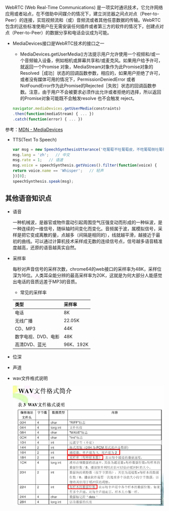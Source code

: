 WebRTC (Web Real-Time Communications) 是一项实时通讯技术，它允许网络应用或者站点，在不借助中间媒介的情况下，建立浏览器之间点对点（Peer-to-Peer）的连接，实现视频流和（或）音频流或者其他任意数据的传输。WebRTC包含的这些标准使用户在无需安装任何插件或者第三方的软件的情况下，创建点对点（Peer-to-Peer）的数据分享和电话会议成为可能。

* MediaDevices接口是WebRTC技术的接口之一

    - MediaDevices.getUserMedia()方法提示用户允许使用一个视频和/或一个音频输入设备，例如相机或屏幕共享和/或麦克风。如果用户给予许可，就返回一个Promise 对象，MediaStream对象作为此Promise对象的Resolved［成功］状态的回调函数参数，相应的，如果用户拒绝了许可，或者没有媒体可用的情况下，PermissionDeniedError 或者NotFoundError作为此Promise的Rejected［失败］状态的回调函数参数。注意，由于用户不会被要求必须作出允许或者拒绝的选择，所以返回的Promise对象可能既不会触发resolve 也不会触发 reject。

    ```js
    navigator.mediaDevices.getUserMedia(constraints)
    .then(function(mediaStream) { ... })
    .catch(function(error) { ... })
    ```

参考：[MDN - MediaDevices](https://developer.mozilla.org/zh-CN/docs/Web/API/MediaDevices/getUserMedia)

* TTS(Text To Speech)

  ```js
  var msg = new SpeechSynthesisUtterance('吃葡萄不吐葡萄皮，不吃葡萄倒吐葡萄皮！');
  msg.lang = 'zh';   // 中文
  msg.rate = 1;   // 语速
  msg.voice = speechSynthesis.getVoices().filter(function(voice) {
  return voice.name == 'Whisper';   // 轻声
  })[0];
  speechSynthesis.speak(msg);
  ```

## 其他语音知识点

* 语音

  一种机械波，是器官或物件震动引起周围空气压强变动而形成的一种纵波，是一种连续的一维信号，随纵轴时间变化而变化。音频属于波，属模拟信号，采样是把它变成离散的量，点越多（间隔是相同的），线就越平滑，越接近于最初的曲线。可以通过计算机技术采样成无数的连续信号点，信号越多语音精准度越高，还原的语音越真实自然。

* 采样率

  每秒对声音信号的采样次数，chrome64的web接口的采样率为48K，采样位深为16位。人类耳朵能分辨的最高采样率为20K，这就是为何大部分人能感觉出电话的音质远差于MP3的音质。

  - 常见的采样率

  |   类型   |  采样率  |
  | -------- | ------- |
  |    电话   |    8K   |
  |  无线广播  |  22.05K |
  |  CD、MP3  |    44K   |
  | 数字电视、DVD、电影 | 48K |
  | 高清DVD、蓝光 | 96K、192K |

* 位深

* 声道

* wav文件格式说明

  ![wav文件格式说明](./images/wav.jpg)